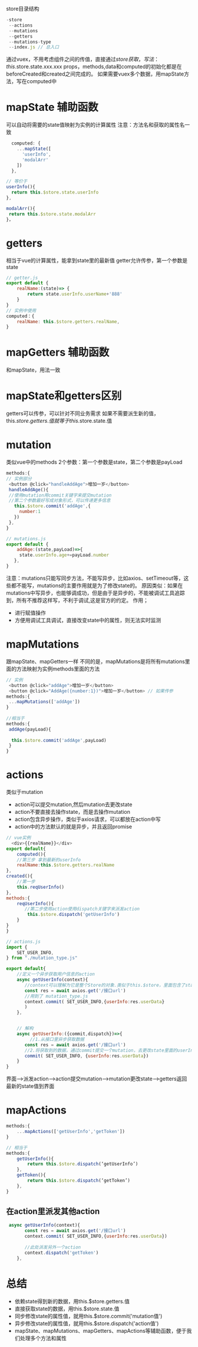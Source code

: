 store目录结构
```js
-store
 --actions   
 --mutations
 --getters
 --mutations-type
 --index.js // 总入口
 ```
 通过vuex，不用考虑组件之间的传值，直接通过$store获取，写法：this.$store.state.xxx.xxx
 props，methods,data和computed的初始化都是在beforeCreated和created之间完成的。
 如果需要vuex多个数据，用mapState方法，写在computed中

 # mapState 辅助函数
 可以自动将需要的state值映射为实例的计算属性
 注意：方法名和获取的属性名一致
```js
  computed: {
    ...mapState([
      'userInfo', 
      'modalArr'
    ])
  },

// 等价于
userInfo(){
  return this.$store.state.userInfo
},

modalArr(){
 return this.$store.state.modalArr
}，
```

# getters
相当于vue的计算属性，能拿到state里的最新值
getter允许传参，第一个参数是state
```js
// getter.js
export default {
    realName:(state)=> {
        return state.userInfo.userName+'888'
    }
}
// 实例中使用
computed：{
    realName: this.$store.getters.realName,
}

```

# mapGetters 辅助函数
和mapState，用法一致

# mapState和getters区别
getters可以传参，可以针对不同业务需求
如果不需要派生新的值，this.$store.getters.值  就等于 this.$store.state.值

# mutation
类似vue中的methods
2个参数：第一个参数是state，第二个参数是payLoad
```js
methods:{
// 实例部分
 <button @click="handleAddAge">增加一岁</button>
 handleAddAge(){
 //使用mutation用commit关键字来提交mutation
 //第二个参数最好写成对象形式，可以传递更多信息
   this.$store.commit('addAge',{
     number:1
   })
 },
}

// mutations.js
export default {
    addAge:(state,payLoad)=>{
     state.userInfo.age+=payLoad.number
   },
}

```
注意：mutations只能写同步方法，不能写异步，比如axios、setTimeout等，这些都不能写，mutations的主要作用就是为了修改state的。
原因类似：如果在mutations中写异步，也能够调成功，但是由于是异步的，不能被调试工具追踪到，所有不推荐这样写，不利于调试,这是官方的约定。
作用；
- 进行赋值操作
- 方便用调试工具调试，直接改变state中的属性，则无法实时监测

# mapMutations
跟mapState、mapGetters一样
不同的是，mapMutations是将所有mutations里面的方法映射为实例methods里面的方法
```js
// 实例
 <button @click="addAge">增加一岁</button>
 <button @click="AddAge({number:1})">增加一岁</button> // 如果传参
methods:{
 ...mapMutations(['addAge'])
}
 
//相当于
methods:{
 addAge(payLoad){
 
  this.$store.commit('addAge',payLoad)
 }
}

```

# actions
类似于mutation
- action可以提交mutation,然后mutation去更改state
- action不要直接去操作state，而是去操作mutation
- action包含异步操作，类似于axios请求，可以都放在action中写
- action中的方法默认的就是异步，并且返回promise
```js
// vue实例
  <div>{{realName}}</div>
export default{
    computed(){
    //第三步 拿到最新的userInfo
    realName:this.$store.getters.realName
},
created(){ 
    //第一步
    this.reqUserInfo()
},
methods:{
    reqUserInfo(){
       //第二步使用action使用dispatch关键字来派发action
        this.$store.dispatch('getUserInfo')
    }
}
}

// actions.js
import {
    SET_USER_INFO,
} from "./mutation_type.js"

export default{
    //定义一个异步获取用户信息的action
    async getUserInfo(context){
       //context可以理解为它是整个Store的对象.类似于this.$store，里面包含了state，getter，mutations，actions
       const res = await axios.get('/接口url')
       //用到了 mutation_type.js
       context.commit( SET_USER_INFO,{userInfo:res.userData}
       )
    },


    // 解构
    async getUserInfo:({commit,dispatch})=>{
         //1.从接口里异步获取数据
       const res = await axios.get('/接口url')
       //2.将获取到的数据，通过commit提交一个mutation，去更改state里面的userInfo
       commit( SET_USER_INFO, {userInfo:res.userData})
    }
}
```
界面——>派发action——>action提交mutation——>mutation更改state——>getters返回最新的state值到界面

# mapActions
```js
methods:{
    ...mapActions(['getUserInfo','getToken'])
}

// 相当于
methods:{
    getUserInfo(){
        return this.$store.dispatch(‘getUserInfo’)
    },
    getToken(){
        return this.$store.dispatch(‘getToken’)
    },
}
```

## 在action里派发其他action
```js
 async getUserInfo(context){
       const res = await axios.get('/接口url')
       context.commit( SET_USER_INFO,{userInfo:res.userData})
       
       //此处派发另外一个action
       context.dispatch('getToken') 
    },
```

# 总结
- 依赖state得到新的数据，用this.$store.getters.值
- 直接获取state的数据，用this.$store.state.值
- 同步修改state的属性值，就用this.$store.commit('mutation值')
- 异步修改state的属性值，就用this.$store.dispatch('action值')
- mapState、mapMutations、mapGetters、mapActions等辅助函数，便于我们处理多个方法和属性



